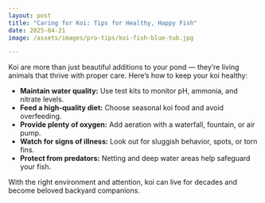 ```yaml
---
layout: post
title: "Caring for Koi: Tips for Healthy, Happy Fish"
date: 2025-04-21
image: /assets/images/pro-tips/koi-fish-blue-tub.jpg

---
```


Koi are more than just beautiful additions to your pond — they’re living animals that thrive with proper care. Here’s how to keep your koi healthy:

- **Maintain water quality:** Use test kits to monitor pH, ammonia, and nitrate levels.
- **Feed a high-quality diet:** Choose seasonal koi food and avoid overfeeding.
- **Provide plenty of oxygen:** Add aeration with a waterfall, fountain, or air pump.
- **Watch for signs of illness:** Look out for sluggish behavior, spots, or torn fins.
- **Protect from predators:** Netting and deep water areas help safeguard your fish.

With the right environment and attention, koi can live for decades and become beloved backyard companions.
